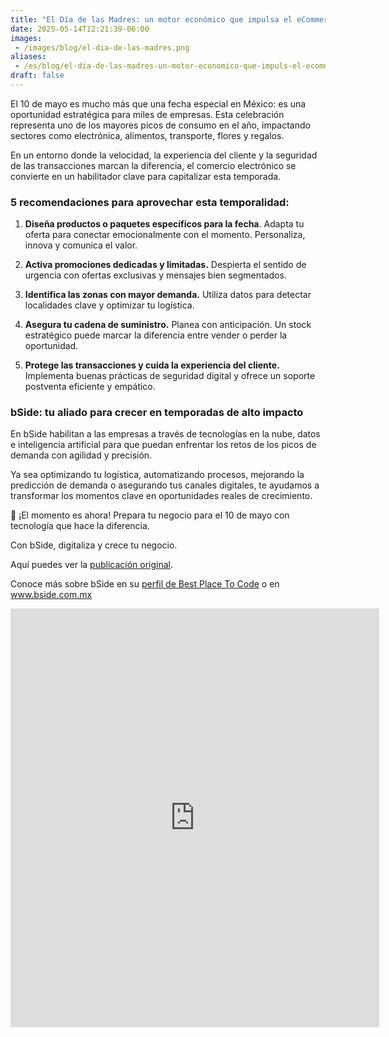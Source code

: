 ```yaml
---
title: "El Día de las Madres: un motor económico que impulsa el eCommerce"
date: 2025-05-14T12:21:39-06:00
images:
 - /images/blog/el-dia-de-las-madres.png
aliases:
 - /es/blog/el-dia-de-las-madres-un-motor-economico-que-impuls-el-ecommerce
draft: false
---
```


El 10 de mayo es mucho más que una fecha especial en México: es una oportunidad estratégica para miles de empresas. Esta celebración representa uno de los mayores picos de consumo en el año, impactando sectores como electrónica, alimentos, transporte, flores y regalos.

En un entorno donde la velocidad, la experiencia del cliente y la seguridad de las transacciones marcan la diferencia, el comercio electrónico se convierte en un habilitador clave para capitalizar esta temporada.

### 5 recomendaciones para aprovechar esta temporalidad:

1. **Diseña productos o paquetes específicos para la fecha**. Adapta tu oferta para conectar emocionalmente con el momento. Personaliza, innova y comunica el valor.

2. **Activa promociones dedicadas y limitadas.** Despierta el sentido de urgencia con ofertas exclusivas y mensajes bien segmentados.

3. **Identifica las zonas con mayor demanda.** Utiliza datos para detectar localidades clave y optimizar tu logística.

4. **Asegura tu cadena de suministro.** Planea con anticipación. Un stock estratégico puede marcar la diferencia entre vender o perder la oportunidad.

5. **Protege las transacciones y cuida la experiencia del cliente.** Implementa buenas prácticas de seguridad digital y ofrece un soporte postventa eficiente y empático.

### bSide: tu aliado para crecer en temporadas de alto impacto

En bSide habilitan a las empresas a través de tecnologías en la nube, datos e inteligencia artificial para que puedan enfrentar los retos de los picos de demanda con agilidad y precisión.

Ya sea optimizando tu logística, automatizando procesos, mejorando la predicción de demanda o asegurando tus canales digitales, te ayudamos a transformar los momentos clave en oportunidades reales de crecimiento. 


📅 ¡El momento es ahora! Prepara tu negocio para el 10 de mayo con tecnología que hace la diferencia.

Con bSide, digitaliza y crece tu negocio.

Aquí puedes ver la [publicación original](https://www.linkedin.com/pulse/el-d%25C3%25ADa-de-las-madres-un-motor-econ%25C3%25B3mico-que-impulsa-ecommerce-ml6te/).

Conoce más sobre bSide en su [perfil de Best Place To Code](https://bestplacetocode.com/companies/bside/) o en www.bside.com.mx 


<div class="container">
<p><iframe class="mx-auto d-block" frameborder="0" height="670" src="https://cdn.forms-content.sg-form.com/b0d10a69-e8ab-11ef-97b7-1ee12bc8f7dd" width="590">Loading...</iframe></p>
</div>

